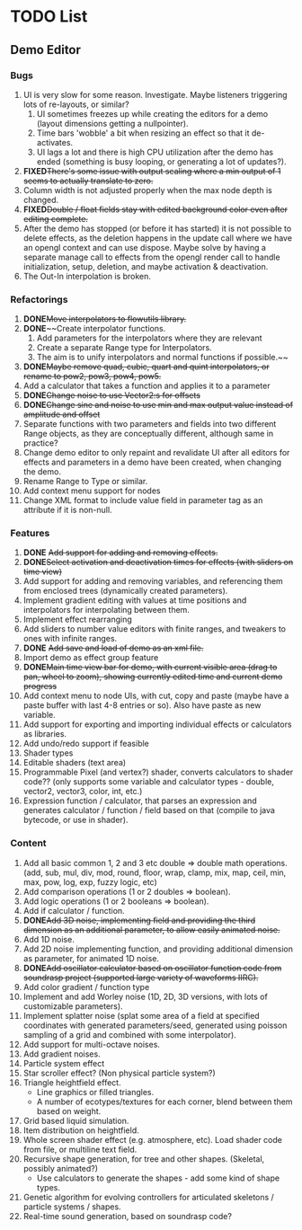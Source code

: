 TODO List
=========

Demo Editor
-----------

### Bugs
 
 1. UI is very slow for some reason.  Investigate.  Maybe listeners triggering lots of re-layouts, or similar?
     1. UI sometimes freezes up while creating the editors for a demo (layout dimensions getting a nullpointer).
     1. Time bars 'wobble' a bit when resizing an effect so that it de-activates.   
     1. UI lags a lot and there is high CPU utilization after the demo has ended (something is busy looping, or generating a lot of updates?).
 1. **FIXED**~~There's some issue with output scaling where a min output of 1 seems to actually translate to zero.~~
 1. Column width is not adjusted properly when the max node depth is changed. 
 1. **FIXED**~~Double / float fields stay with edited background color even after editing complete.~~
 1. After the demo has stopped (or before it has started) it is not possible to delete effects, as the deletion happens in the update call where we have an opengl context and can use dispose.
    Maybe solve by having a separate manage call to effects from the opengl render call to handle initialization, setup, deletion, and maybe activation & deactivation.
 1. The Out-In interpolation is broken.   


### Refactorings

 1. **DONE**~~Move interpolators to flowutils library.~~ 
 1. **DONE**~~Create interpolator functions.
     1. Add parameters for the interpolators where they are relevant
     1. Create a separate Range type for Interpolators.
     1. The aim is to unify interpolators and normal functions if possible.~~  
 1. **DONE**~~Maybe remove quad, cubic, quart and quint interpolators, or rename to pow2, pow3, pow4, pow5.~~ 
 1. Add a calculator that takes a function and applies it to a parameter
 1. **DONE**~~Change noise to use Vector2:s for offsets~~
 1. **DONE**~~Change sine and noise to use min and max output value instead of amplitude and offset~~
 1. Separate functions with two parameters and fields into two different Range objects, as they are conceptually different, although same in practice?
 1. Change demo editor to only repaint and revalidate UI after all editors for effects and parameters in a demo have been
    created, when changing the demo.
 1. Rename Range to Type or similar.
 1. Add context menu support for nodes
 1. Change XML format to include value field in parameter tag as an attribute if it is non-null.
 
 
### Features   

 1. **DONE** ~~Add support for adding and removing effects.~~
 1. **DONE**~~Select activation and deactivation times for effects (with sliders on time view)~~
 1. Add support for adding and removing variables, and referencing them from enclosed trees (dynamically created parameters).
 1. Implement gradient editing with values at time positions and interpolators for interpolating between them.
 1. Implement effect rearranging
 1. Add sliders to number value editors with finite ranges, and tweakers to ones with infinite ranges. 
 1. **DONE** ~~Add save and load of demo as an xml file.~~
 1. Import demo as effect group feature
 1. **DONE**~~Main time view bar for demo, with current visible area (drag to pan, wheel to zoom), showing currently edited time and current demo progress~~
 1. Add context menu to node UIs, with cut, copy and paste (maybe have a paste buffer with last 4-8 entries or so).
    Also have paste as new variable.
 1. Add support for exporting and importing individual effects or calculators as libraries.
 1. Add undo/redo support if feasible
 1. Shader types
 1. Editable shaders (text area)
 1. Programmable Pixel (and vertex?) shader, converts calculators to shader code?? (only supports some variable and calculator types - double, vector2, vector3, color, int, etc.)
 1. Expression function / calculator, that parses an expression and generates calculator / function / field based on that (compile to java bytecode, or use in shader).

  
### Content  
  
 1. Add all basic common 1, 2 and 3 etc double => double math operations. (add, sub, mul, div, mod, round, floor, wrap, clamp, mix, map, ceil, min, max, pow, log, exp, fuzzy logic, etc)  
 1. Add comparison operations (1 or 2 doubles => boolean).  
 1. Add logic operations (1 or 2 booleans => boolean).  
 1. Add if calculator / function.  
 1. **DONE**~~Add 3D noise, implementing field and providing the third dimension as an additional parameter, to allow easily animated noise.~~
 1. Add 1D noise.
 1. Add 2D noise implementing function, and providing additional dimension as parameter, for animated 1D noise.
 1. **DONE**~~Add oscillator calculator based on oscillator function code from soundrasp project (supported large variety of waveforms IIRC).~~
 1. Add color gradient / function type
 1. Implement and add Worley noise (1D, 2D, 3D versions, with lots of customizable parameters).
 1. Implement splatter noise (splat some area of a field at specified coordinates with generated parameters/seed, generated using poisson sampling of a grid and combined with some interpolator).
 1. Add support for multi-octave noises.
 1. Add gradient noises.
 1. Particle system effect     
 1. Star scroller effect? (Non physical particle system?)     
 1. Triangle heightfield effect.
     * Line graphics or filled triangles.
     * A number of ecotypes/textures for each corner, blend between them based on weight.
 1. Grid based liquid simulation.
 1. Item distribution on heightfield.
 1. Whole screen shader effect (e.g. atmosphere, etc). 
    Load shader code from file, or multiline text field.  
 1. Recursive shape generation, for tree and other shapes.  (Skeletal, possibly animated?)
     * Use calculators to generate the shapes - add some kind of shape types.
 1. Genetic algorithm for evolving controllers for articulated skeletons / particle systems / shapes.   
 1. Real-time sound generation, based on soundrasp code?      
 
 
 